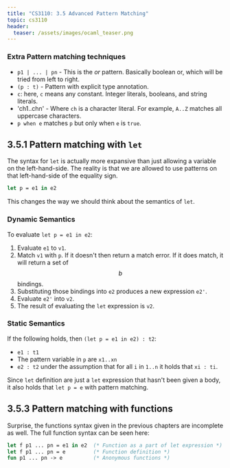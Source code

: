 ```yaml
---
title: "CS3110: 3.5 Advanced Pattern Matching"
topic: cs3110
header:
  teaser: /assets/images/ocaml_teaser.png
---
```


### Extra Pattern matching techniques

- `p1 | ... | pn` - This is the *or* pattern. Basically boolean or, which will be tried from left to right.
- `(p : t)` - Pattern with explicit type annotation.
- `c`: here, `c` means any constant. Integer literals, booleans, and string literals.
- 'ch1..chn' - Where `ch` is a character literal. For example, `A..Z` matches all uppercase characters.
- `p when e` matches `p` but only when `e` is `true`.

## 3.5.1 Pattern matching with `let`

The syntax for `let` is actually more expansive than just allowing a variable on the left-hand-side. The reality is that we are allowed to use patterns on that left-hand-side of the equality sign.

```OCaml
let p = e1 in e2
```

This changes the way we should think about the semantics of `let`.

### Dynamic Semantics

To evaluate `let p = e1 in e2`:
1. Evaluate `e1` to `v1`.
2. Match `v1` with `p`. If it doesn't then return a match error. If it does match, it will return a set of $$b$$ bindings.
3. Substituting those bindings into `e2` produces a new expression `e2'`.
4. Evaluate `e2'` into `v2`.
5. The result of evaluating the `let` expression is `v2`.

### Static Semantics

If the following holds, then `(let p = e1 in e2) : t2`:
- `e1 : t1`
- The pattern variable in `p` are `x1..xn`
- `e2 : t2` under the assumption that for all `i` in `1..n` it holds that `xi : ti`.

Since `let` definition are just a `let` expression that hasn't been given a body, it also holds that `let p = e` with pattern matching.

## 3.5.3 Pattern matching with functions

Surprise, the functions syntax given in the previous chapters are incomplete as well. The full function syntax can be seen here:

```OCaml
let f p1 ... pn = e1 in e2  (* Function as a part of let expression *)
let f p1 ... pn = e         (* Function definition *)
fun p1 ... pn -> e          (* Anonymous functions *)
```
